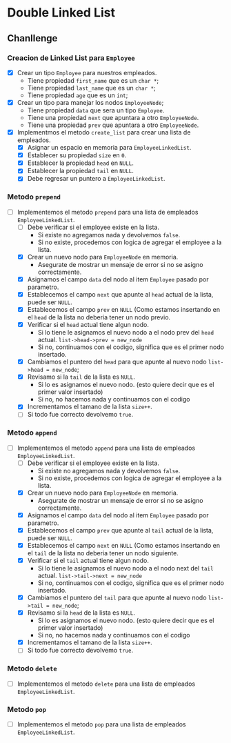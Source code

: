 # Double Linked List
## Chanllenge

### Creacion de Linked List para `Employee`
- [x] Crear un tipo `Employee` para nuestros empleados.
    - Tiene propiedad `first_name` que es un `char *`;
    - Tiene propiedad `last_name` que es un `char *`;
    - Tiene propiedad `age` que es un `int`;
- [x] Crear un tipo para manejar los nodos `EmployeeNode`;
    - Tiene propiedad `data` que sera un tipo `Employee`.
    - Tiene una propiedad `next` que apuntara a otro `EmployeeNode`.
    - Tiene una propiedad `prev` que apuntara a otro `EmployeeNode`.
- [x] Implementmos el metodo `create_list` para crear una lista de empleados.
    - [x] Asignar un espacio en memoria para `EmployeeLinkedList`.
    - [x] Establecer su propiedad `size` en `0`.
    - [x] Establecer la propiedad `head` en `NULL`.
    - [x] Establecer la propiedad `tail` en `NULL`.
    - [x] Debe regresar un puntero a `EmployeeLinkedList`.

### Metodo `prepend`
- [ ] Implementemos el metodo `prepend` para una lista de empleados `EmployeeLinkedList`.
    - [ ] Debe verificar si el employee existe en la lista.
        - Si existe no agregamos nada y devolvemos `false`.
        - Si no existe, procedemos con logica de agregar el employee a la lista.
    - [x] Crear un nuevo nodo para `EmployeeNode` en memoria.
        - Asegurate de mostrar un mensaje de error si no se asigno correctamente.
    - [x] Asignamos el campo `data` del nodo al item `Employee` pasado por parametro.
    - [x] Establecemos el campo `next` que apunte al `head` actual de la lista, puede ser `NULL`.
    - [x] Establecemos el campo `prev` en `NULL` (Como estamos insertando en el `head` de la lista no deberia tener un nodo previo.
    - [x] Verificar si el `head` actual tiene algun nodo.
        - Si lo tiene le asignamos el nuevo nodo a el nodo prev del `head` actual. `list->head->prev = new_node`
        - Si no, continuamos con el codigo, significa que es el primer nodo insertado.
    - [x] Cambiamos el puntero del `head` para que apunte al nuevo nodo `list->head = new_node`;
    - [x] Revisamo si la `tail` de la lista es `NULL`.
        - Si lo es asignamos el nuevo nodo. (esto quiere decir que es el primer valor insertado)
        - Si no, no hacemos nada y continuamos con el codigo
    - [x] Incrementamos el tamano de la lista `size++`.
    - [ ] Si todo fue correcto devolvemo `true`.

### Metodo `append`
- [ ] Implementemos el metodo `append` para una lista de empleados `EmployeeLinkedList`.
    - [ ] Debe verificar si el employee existe en la lista.
        - Si existe no agregamos nada y devolvemos `false`.
        - Si no existe, procedemos con logica de agregar el employee a la lista.
    - [x] Crear un nuevo nodo para `EmployeeNode` en memoria.
        - Asegurate de mostrar un mensaje de error si no se asigno correctamente.
    - [x] Asignamos el campo `data` del nodo al item `Employee` pasado por parametro.
    - [x] Establecemos el campo `prev` que apunte al `tail` actual de la lista, puede ser `NULL`.
    - [x] Establecemos el campo `next` en `NULL` (Como estamos insertando en el `tail` de la lista no deberia tener un nodo siguiente.
    - [x] Verificar si el `tail` actual tiene algun nodo.
        - Si lo tiene le asignamos el nuevo nodo a el nodo next del `tail` actual. `list->tail->next = new_node`
        - Si no, continuamos con el codigo, significa que es el primer nodo insertado.
    - [x] Cambiamos el puntero del `tail` para que apunte al nuevo nodo `list->tail = new_node`;
    - [x] Revisamo si la `head` de la lista es `NULL`.
        - Si lo es asignamos el nuevo nodo. (esto quiere decir que es el primer valor insertado)
        - Si no, no hacemos nada y continuamos con el codigo
    - [x] Incrementamos el tamano de la lista `size++`.
    - [ ] Si todo fue correcto devolvemo `true`.

### Metodo `delete`
- [ ] Implementemos el metodo `delete` para una lista de empleados `EmployeeLinkedList`.

### Metodo `pop`
- [ ] Implementemos el metodo `pop` para una lista de empleados `EmployeeLinkedList`.

